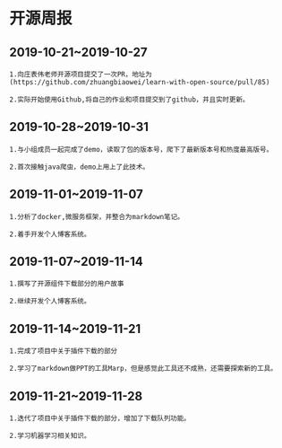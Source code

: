 # 开源周报
## **2019-10-21~2019-10-27**
    1.向庄表伟老师开源项目提交了一次PR，地址为 (https://github.com/zhuangbiaowei/learn-with-open-source/pull/85)

    2.实际开始使用Github,将自己的作业和项目提交到了github，并且实时更新。

## **2019-10-28~2019-10-31**
    1.与小组成员一起完成了demo，读取了包的版本号，爬下了最新版本号和热度最高版号。

    2.首次接触java爬虫，demo上用上了此技术。

## **2019-11-01~2019-11-07**
    1.分析了docker,微服务框架，并整合为markdown笔记。

    2.着手开发个人博客系统。
 
## **2019-11-07~2019-11-14**
    1.撰写了开源组件下载部分的用户故事

    2.继续开发个人博客系统。

## **2019-11-14~2019-11-21**
    1.完成了项目中关于插件下载的部分

    2.学习了markdown做PPT的工具Marp，但是感觉此工具还不成熟，还需要探索新的工具。

## **2019-11-21~2019-11-28**
    1.迭代了项目中关于插件下载的部分，增加了下载队列功能。

    2.学习机器学习相关知识。